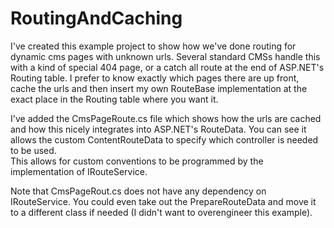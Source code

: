 RoutingAndCaching
=================
I've created this example project to show how we've done routing for dynamic cms pages with unknown urls.
Several standard CMSs handle this with a kind of special 404 page, or a catch all route at the end of
ASP.NET's Routing table. I prefer to know exactly which pages there are up front, cache the urls and then
insert my own RouteBase implementation at the exact place in the Routing table where you want it.

I've added the CmsPageRoute.cs file which shows how the urls are cached and how this nicely integrates into
ASP.NET's RouteData. You can see it allows the custom ContentRouteData to specify which controller is needed
to be used.  
This allows for custom conventions to be programmed by the implementation of IRouteService.

Note that CmsPageRout.cs does not have any dependency on IRouteService. You could even take out the
PrepareRouteData and move it to a different class if needed (I didn't want to overengineer this example).
